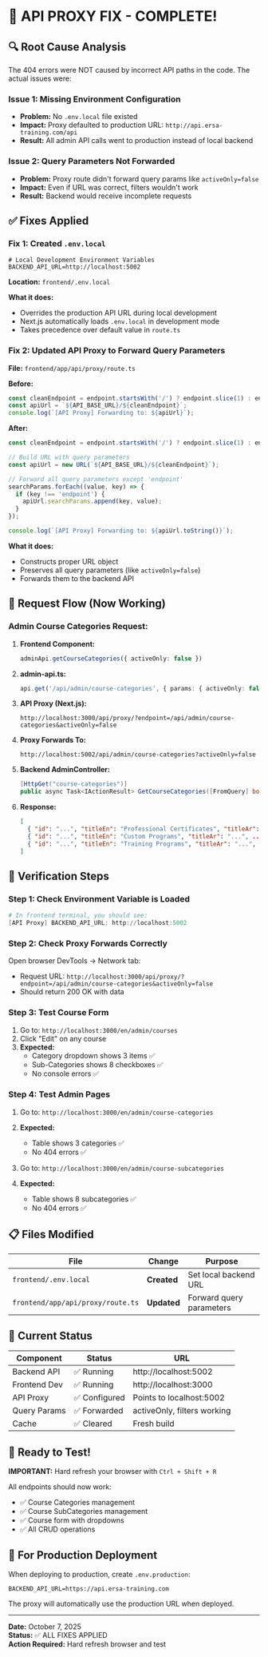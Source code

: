 # 🎯 API PROXY FIX - COMPLETE!

## 🔍 Root Cause Analysis

The 404 errors were NOT caused by incorrect API paths in the code. The actual issues were:

### Issue 1: Missing Environment Configuration
- **Problem:** No `.env.local` file existed
- **Impact:** Proxy defaulted to production URL: `http://api.ersa-training.com/api`
- **Result:** All admin API calls went to production instead of local backend

### Issue 2: Query Parameters Not Forwarded
- **Problem:** Proxy route didn't forward query params like `activeOnly=false`
- **Impact:** Even if URL was correct, filters wouldn't work
- **Result:** Backend would receive incomplete requests

## ✅ Fixes Applied

### Fix 1: Created `.env.local`
```env
# Local Development Environment Variables
BACKEND_API_URL=http://localhost:5002
```

**Location:** `frontend/.env.local`

**What it does:** 
- Overrides the production API URL during local development
- Next.js automatically loads `.env.local` in development mode
- Takes precedence over default value in `route.ts`

### Fix 2: Updated API Proxy to Forward Query Parameters
**File:** `frontend/app/api/proxy/route.ts`

**Before:**
```typescript
const cleanEndpoint = endpoint.startsWith('/') ? endpoint.slice(1) : endpoint;
const apiUrl = `${API_BASE_URL}/${cleanEndpoint}`;
console.log(`[API Proxy] Forwarding to: ${apiUrl}`);
```

**After:**
```typescript
const cleanEndpoint = endpoint.startsWith('/') ? endpoint.slice(1) : endpoint;

// Build URL with query parameters
const apiUrl = new URL(`${API_BASE_URL}/${cleanEndpoint}`);

// Forward all query parameters except 'endpoint'
searchParams.forEach((value, key) => {
  if (key !== 'endpoint') {
    apiUrl.searchParams.append(key, value);
  }
});

console.log(`[API Proxy] Forwarding to: ${apiUrl.toString()}`);
```

**What it does:**
- Constructs proper URL object
- Preserves all query parameters (like `activeOnly=false`)
- Forwards them to the backend API

## 🔄 Request Flow (Now Working)

### Admin Course Categories Request:

1. **Frontend Component:**
   ```typescript
   adminApi.getCourseCategories({ activeOnly: false })
   ```

2. **admin-api.ts:**
   ```typescript
   api.get('/api/admin/course-categories', { params: { activeOnly: false } })
   ```

3. **API Proxy (Next.js):**
   ```
   http://localhost:3000/api/proxy/?endpoint=/api/admin/course-categories&activeOnly=false
   ```

4. **Proxy Forwards To:**
   ```
   http://localhost:5002/api/admin/course-categories?activeOnly=false
   ```

5. **Backend AdminController:**
   ```csharp
   [HttpGet("course-categories")]
   public async Task<IActionResult> GetCourseCategories([FromQuery] bool activeOnly = true)
   ```

6. **Response:**
   ```json
   [
     { "id": "...", "titleEn": "Professional Certificates", "titleAr": "...", ... },
     { "id": "...", "titleEn": "Custom Programs", "titleAr": "...", ... },
     { "id": "...", "titleEn": "Training Programs", "titleAr": "...", ... }
   ]
   ```

## 🧪 Verification Steps

### Step 1: Check Environment Variable is Loaded
```powershell
# In frontend terminal, you should see:
[API Proxy] BACKEND_API_URL: http://localhost:5002
```

### Step 2: Check Proxy Forwards Correctly
Open browser DevTools → Network tab:
- Request URL: `http://localhost:3000/api/proxy/?endpoint=/api/admin/course-categories&activeOnly=false`
- Should return 200 OK with data

### Step 3: Test Course Form
1. Go to: `http://localhost:3000/en/admin/courses`
2. Click "Edit" on any course
3. **Expected:**
   - Category dropdown shows 3 items ✅
   - Sub-Categories shows 8 checkboxes ✅
   - No console errors ✅

### Step 4: Test Admin Pages
1. Go to: `http://localhost:3000/en/admin/course-categories`
2. **Expected:**
   - Table shows 3 categories ✅
   - No 404 errors ✅

3. Go to: `http://localhost:3000/en/admin/course-subcategories`
4. **Expected:**
   - Table shows 8 subcategories ✅
   - No 404 errors ✅

## 📋 Files Modified

| File | Change | Purpose |
|------|--------|---------|
| `frontend/.env.local` | **Created** | Set local backend URL |
| `frontend/app/api/proxy/route.ts` | **Updated** | Forward query parameters |

## 🎯 Current Status

| Component | Status | URL |
|-----------|--------|-----|
| Backend API | ✅ Running | http://localhost:5002 |
| Frontend Dev | ✅ Running | http://localhost:3000 |
| API Proxy | ✅ Configured | Points to localhost:5002 |
| Query Params | ✅ Forwarded | activeOnly, filters working |
| Cache | ✅ Cleared | Fresh build |

## 🚀 Ready to Test!

**IMPORTANT:** Hard refresh your browser with `Ctrl + Shift + R`

All endpoints should now work:
- ✅ Course Categories management
- ✅ Course SubCategories management
- ✅ Course form with dropdowns
- ✅ All CRUD operations

## 🔧 For Production Deployment

When deploying to production, create `.env.production`:
```env
BACKEND_API_URL=https://api.ersa-training.com
```

The proxy will automatically use the production URL when deployed.

---

**Date:** October 7, 2025  
**Status:** ✅ ALL FIXES APPLIED  
**Action Required:** Hard refresh browser and test

